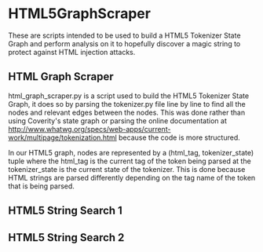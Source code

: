 HTML5GraphScraper
=================

These are scripts intended to be used to build a HTML5 Tokenizer State Graph and perform analysis on it to hopefully discover
a magic string to protect against HTML injection attacks.

HTML Graph Scraper
-----------------

html_graph_scraper.py is a script used to build the HTML5 Tokenizer State Graph, it does so by parsing the tokenizer.py file
line by line to find all the nodes and relevant edges between the nodes. This was done rather than using Coverity's state graph
or parsing the online documentation at http://www.whatwg.org/specs/web-apps/current-work/multipage/tokenization.html because the code
is more structured.

In our HTML5 graph, nodes are represented by a (html_tag, tokenizer_state) tuple where the html_tag is the current tag of the
token being parsed at the tokenizer_state is the current state of the tokenizer. This is done because HTML strings are parsed
differently depending on the tag name of the token that is being parsed. 

HTML5 String Search 1
---------------------

HTML5 String Search 2
---------------------
